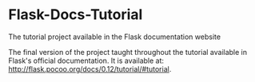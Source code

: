 # Flask-Docs-Tutorial
The tutorial project available in the Flask documentation website

The final version of the project taught throughout the tutorial available in Flask's official documentation.
It is available at: http://flask.pocoo.org/docs/0.12/tutorial/#tutorial.


